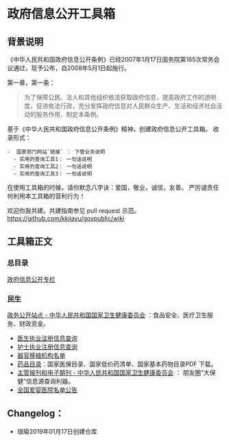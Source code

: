 # 政府信息公开工具箱

## 背景说明
《中华人民共和国政府信息公开条例》已经2007年1月17日国务院第165次常务会议通过，现予公布，自2008年5月1日起施行。

第一章，第一条：
> 为了保障公民、法人和其他组织依法获取政府信息，提高政府工作的透明度，促进依法行政，充分发挥政府信息对人民群众生产、生活和经济社会活动的服务作用，制定本条例。 

基于《中华人民共和国政府信息公开条例》精神，创建政府信息公开工具箱。 收录形式：
  
  ```
  -  国家部门网站`链接` ： 下管业务说明
    - 实用的查询工具1： 一句话说明
    - 实用的查询工具2： 一句话说明
    - 实用的查询工具3： 一句话说明
  ```

在使用工具箱的时候，请你默念八字诀：爱国，敬业，诚信，友善。 严厉谴责任何利用本工具箱的营利行为！ 

欢迎你我共建。共建指南参见 pull request 示范。https://github.com/kkjiayu/govpublic/wiki

## 工具箱正文

### 总目录
[政府信息公开专栏](http://www.gov.cn/zhengce/xxgkzl.htm) 


### 民生
[政务公开站点 - 中华人民共和国国家卫生健康委员会](http://www.nhc.gov.cn/zwgk/index.shtml) ：食品安全、医疗卫生服务、财政资金。 
  - [医生执业注册信息查询](http://zgcx.nhfpc.gov.cn:9090/doctor) 
  - [护士执业注册信息查询](http://zgcx.nhfpc.gov.cn:9090/nurse) 
  - [器官移植机构名单](http://www.nhc.gov.cn/zhuz/yzjg/list.shtml)
  - [药品目录](http://cdsip.nhfpc.gov.cn/druglist/52.html)：国家医保目录、国家低价药清单、国家基本药物目录PDF 下载。 
  - [主管报刊和电子期刊 - 中华人民共和国国家卫生健康委员会](http://www.nhc.gov.cn/zhuz/zgbk/201612/93a6cd0ea6944c87867ce78821443ea3.shtml) ： 朋友圈”大保健“信息源查询利器。 
  - [全国爱婴医院名单公告](http://www.nhc.gov.cn/zhuz/yymd/201511/e5650712dbcd449e9d2e01129a698b9c.shtml)  
  
  
## Changelog： 
- 珈瑜2019年01月17日创建仓库
